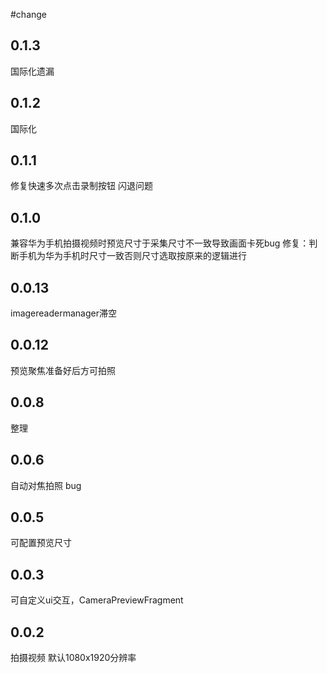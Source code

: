
#change

0.1.3
------
国际化遗漏

0.1.2
-------
国际化

0.1.1
------
修复快速多次点击录制按钮 闪退问题

0.1.0
-------
兼容华为手机拍摄视频时预览尺寸于采集尺寸不一致导致画面卡死bug
修复：判断手机为华为手机时尺寸一致否则尺寸选取按原来的逻辑进行


0.0.13
-------
imagereadermanager滞空

0.0.12
------
预览聚焦准备好后方可拍照

0.0.8
--------
整理

0.0.6
-------
自动对焦拍照 bug

0.0.5
------
可配置预览尺寸

0.0.3
-------
可自定义ui交互，CameraPreviewFragment

0.0.2
------
拍摄视频 默认1080x1920分辨率